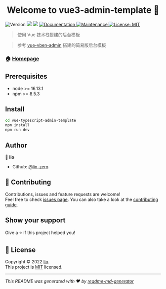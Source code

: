 <h1 align="center">Welcome to vue3-admin-template 👋</h1>
<p>
  <img alt="Version" src="https://img.shields.io/badge/version-0.0.1-blue.svg?cacheSeconds=2592000" />
  <img src="https://img.shields.io/badge/node-%3E%3D%2016.13.1-blue.svg" />
  <img src="https://img.shields.io/badge/npm-%3E%3D%208.5.3-blue.svg" />
  <a href="https://github.com/lio-zero/vue3-admin-template#readme" target="_blank">
    <img alt="Documentation" src="https://img.shields.io/badge/documentation-yes-brightgreen.svg" />
  </a>
  <a href="https://github.com/lio-zero/vue3-admin-template/graphs/commit-activity" target="_blank">
    <img alt="Maintenance" src="https://img.shields.io/badge/Maintained%3F-yes-green.svg" />
  </a>
  <a href="https://github.com/lio-zero/vue3-admin-template/blob/master/LICENSE" target="_blank">
    <img alt="License: MIT" src="https://img.shields.io/github/license/lio-zero/vue3-admin-template" />
  </a>
</p>

> 使用 Vue 技术栈搭建的后台模板

> 参考 [vue-vben-admin](https://github.com/vbenjs/vue-vben-admin) 搭建的简易版后台模板

### 🏠 [Homepage](https://github.com/lio-zero/vue3-admin-template)

## Prerequisites

- node >= 16.13.1
- npm >= 8.5.3

## Install

```sh
cd vue-typescript-admin-template
npm install
npm run dev
```

## Author

👤 **lio**

- Github: [@lio-zero](https://github.com/lio-zero)

## 🤝 Contributing

Contributions, issues and feature requests are welcome!<br />Feel free to check [issues page](https://github.com/lio-zero/vue3-admin-template/issues). You can also take a look at the [contributing guide](https://github.com/lio-zero/vue3-admin-template/blob/master/CONTRIBUTING.md).

## Show your support

Give a ⭐️ if this project helped you!

## 📝 License

Copyright © 2022 [lio](https://github.com/lio-zero).<br /> This project is [MIT](https://github.com/lio-zero/vue3-admin-template/blob/master/LICENSE) licensed.

---

_This README was generated with ❤️ by [readme-md-generator](https://github.com/kefranabg/readme-md-generator)_
